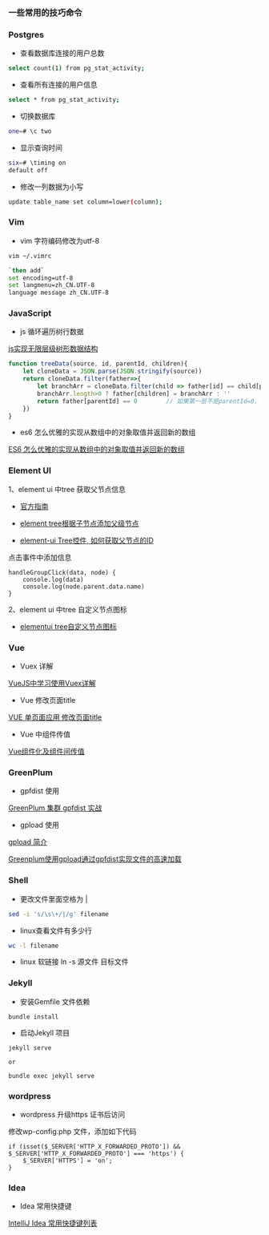 ### 一些常用的技巧命令

### Postgres

- 查看数据库连接的用户总数
```bash
select count(1) from pg_stat_activity;
```

- 查看所有连接的用户信息
```bash
select * from pg_stat_activity;
```

- 切换数据库
```bash
one=# \c two
```

- 显示查询时间
```bash
six=# \timing on 
default off
```

- 修改一列数据为小写
```bash
update table_name set column=lower(column);
```

### Vim

- vim 字符编码修改为utf-8

``` bash
vim ~/.vimrc

`then add`
set encoding=utf-8
set langmenu=zh_CN.UTF-8
language message zh_CN.UTF-8
```

### JavaScript

- js 循环遍历树行数据

[js实现无限层级树形数据结构](https://blog.csdn.net/Mr_JavaScript/article/details/82817177)

```js
function treeData(source, id, parentId, children){   
    let cloneData = JSON.parse(JSON.stringify(source))
    return cloneData.filter(father=>{
        let branchArr = cloneData.filter(child => father[id] == child[parentId]);
        branchArr.length>0 ? father[children] = branchArr : ''
        return father[parentId] == 0        // 如果第一层不是parentId=0，请自行修改
    })
}
```

- es6 怎么优雅的实现从数组中的对象取值并返回新的数组

[ES6 怎么优雅的实现从数组中的对象取值并返回新的数组](https://segmentfault.com/q/1010000012302145/a-1020000012302361)

### Element UI

1、element ui 中tree 获取父节点信息

- [官方指南](https://element.eleme.cn/#/zh-CN/component/tree)

- [element tree根据子节点添加父级节点](http://www.imooc.com/wenda/detail/454697)

- [element-ui Tree控件, 如何获取父节点的ID](https://segmentfault.com/q/1010000015922387)

点击事件中添加信息

```
handleGroupClick(data, node) {
    console.log(data)
    console.log(node.parent.data.name)
}
```

2、element ui 中tree 自定义节点图标

- [elementui tree自定义节点图标](https://segmentfault.com/q/1010000015215077)

### Vue

- Vuex 详解

[VueJS中学习使用Vuex详解](https://segmentfault.com/a/1190000015782272)

- Vue 修改页面title

[VUE 单页面应用 修改页面title](https://segmentfault.com/a/1190000010139214)

- Vue 中组件传值

[Vue组件化及组件间传值](https://segmentfault.com/a/1190000011561859)


### GreenPlum

- gpfdist 使用

[GreenPlum 集群 gpfdist 实战](https://blog.csdn.net/mchdba/article/details/72540806)

- gpload 使用

[gpload 简介](https://gp-docs-cn.github.io/docs/utility_guide/admin_utilities/gpload.html)

[Greenplum使用gpload通过gpfdist实现文件的高速加载](https://blog.csdn.net/jiangshouzhuang/article/details/51817520)

### Shell

- 更改文件里面空格为 |
```bash
sed -i 's/\s\+/|/g' filename
```

- linux查看文件有多少行
```bash
wc -l filename
```

- linux 软链接
ln -s 源文件 目标文件

### Jekyll

- 安装Gemfile 文件依赖

```
bundle install
```

- 启动Jekyll 项目

```
jekyll serve

or

bundle exec jekyll serve
```

### wordpress

- wordpress 升级https 证书后访问

修改wp-config.php 文件，添加如下代码

```
if (isset($_SERVER['HTTP_X_FORWARDED_PROTO']) && $_SERVER['HTTP_X_FORWARDED_PROTO'] === 'https') {
    $_SERVER['HTTPS'] = 'on';
}
```

### Idea

- Idea 常用快捷键

[IntelliJ Idea 常用快捷键列表](https://www.cnblogs.com/zhangpengshou/p/5366413.html) 
